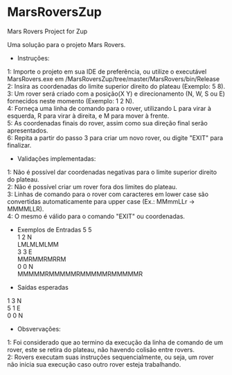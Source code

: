 # MarsRoversZup
Mars Rovers Project for Zup

Uma solução para o projeto Mars Rovers.

- Instruções:

1: Importe o projeto em sua IDE de preferência, ou utilize o executável MarsRovers.exe em /MarsRoversZup/tree/master/MarsRovers/bin/Release<br />
2: Insira as coordenadas do limite superior direito do plateau (Exemplo: 5 8).<br />
3: Um rover será criado com a posição(X Y) e direcionamento (N, W, S ou E) fornecidos neste momento (Exemplo: 1 2 N).<br />
4: Forneça uma linha de comando para o rover, utilizando L para virar à esquerda, R para virar à direita, e M para mover à frente.<br />
5: As coordenadas finais do rover, assim como sua direção final serão apresentados.<br />
6: Repita a partir do passo 3 para criar um novo rover, ou digite "EXIT" para finalizar.<br />

- Validações implementadas:

1: Não é possível dar coordenadas negativas para o limite superior direito do plateau.<br />
2: Não é possível criar um rover fora dos limites do plateau.<br />
3: Linhas de comando para o rover com caracteres em lower case são convertidas automaticamente para upper case (Ex.: MMmmLLr -> MMMMLLR).<br />
4: O mesmo é válido para o comando "EXIT" ou coordenadas.<br />

- Exemplos de Entradas
5 5<br />
1 2 N<br />
LMLMLMLMM<br />
3 3 E<br />
MMRMMRMRRM<br />
0 0 N<br />
MMMMMRMMMMMRMMMMMRMMMMMR<br />

- Saídas esperadas

1 3 N<br />
5 1 E<br />
0 0 N<br />

- Obsvervações:

1: Foi considerado que ao termino da execução da linha de comando de um rover, este se retira do plateau, não havendo colisão entre rovers.<br />
2: Rovers executam suas instruções sequencialmente, ou seja, um rover não inicia sua execução caso outro rover esteja trabalhando.<br />
